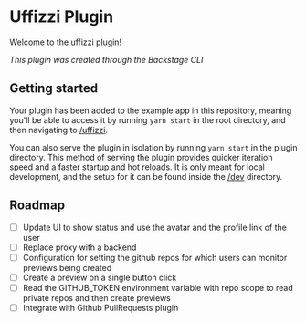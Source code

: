 # Uffizzi Plugin

Welcome to the uffizzi plugin!

_This plugin was created through the Backstage CLI_

## Getting started

Your plugin has been added to the example app in this repository, meaning you'll be able to access it by running `yarn start` in the root directory, and then navigating to [/uffizzi](http://localhost:3000/uffizzi).

You can also serve the plugin in isolation by running `yarn start` in the plugin directory.
This method of serving the plugin provides quicker iteration speed and a faster startup and hot reloads.
It is only meant for local development, and the setup for it can be found inside the [/dev](./dev) directory.

## Roadmap

- [ ] Update UI to show status and use the avatar and the profile link of the user
- [ ] Replace proxy with a backend
- [ ] Configuration for setting the github repos for which users can monitor previews being created
- [ ] Create a preview on a single button click
- [ ] Read the GITHUB_TOKEN environment variable with repo scope to read private repos and then create previews
- [ ] Integrate with Github PullRequests plugin